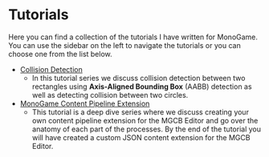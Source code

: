 # Tutorials
Here you can find a collection of the tutorials I have written for MonoGame.  You can use the sidebar on the left to navigate the tutorials or you can choose one from the list below.

- [Collision Detection](./collision-detection/01_Introduction.md)
    - In this tutorial series we discuss collision detection between two rectangles using **Axis-Aligned Bounding Box** (AABB) detection as well as detecting collision between two circles.
- [MonoGame Content Pipeline Extension](./content-pipeline-extension/01_introduction.md)
    - This tutorial is a deep dive series where we discuss creating your own content pipeline extension for the MGCB Editor and go over the anatomy of each part of the processes.  By the end of the tutorial you will have created a custom JSON content extension for the MGCB Editor.
